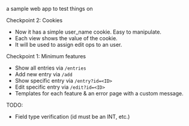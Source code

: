 a sample web app to test things on

Checkpoint 2: Cookies

- Now it has a simple user_name cookie. Easy to manipulate. 
- Each view shows the value of the cookie.
- It will be used to assign edit ops to an user. 


Checkpoint 1: Minimum features

- Show all entries via `/entries`
- Add new entry via `/add`
- Show specific entry via `/entry?id=<ID>`
- Edit specific entry via `/edit?id=<ID>`
- Templates for each feature & an error page with a custom message.

TODO:

- Field type verification (id must be an INT, etc.)


